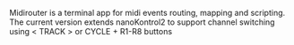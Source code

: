 Midirouter is a terminal app for midi events routing, mapping and scripting.
The current version extends nanoKontrol2 to support channel switching using < TRACK > or CYCLE + R1-R8 buttons